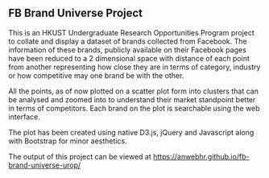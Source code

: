 ## FB Brand Universe Project

This is an HKUST Undergraduate Research Opportunities Program project to collate and display a dataset of brands collected from Facebook. The information of these brands, publicly available on their Facebook pages have been reduced to a 2 dimensional space with distance of each point from another representing how close they are in terms of category, industry or how competitive may one brand be with the other.

All the points, as of now plotted on a scatter plot form into clusters that can be analysed and zoomed into to understand their market standpoint better in terms of competitors. Each brand on the plot is searchable using the web interface.

The plot has been created using native D3.js, jQuery and Javascript along with Bootstrap for minor aesthetics.

The output of this project can be viewed at https://anwebhr.github.io/fb-brand-universe-urop/
